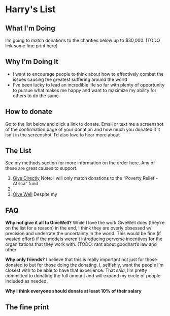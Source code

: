 # Harry's List


## What I'm Doing
I’m going to match donations to the charities below up to $30,000. (TODO link some fine print here) 

## Why I’m Doing It
- I want to encourage people to think about how to effectively combat the issues causing the greatest suffering around the world
- I've been lucky to lead an incredible life so far with plenty of opportunity to pursue what makes me happy and want to maximize my ability for others to do the same

## How to donate
Go to the list below and click a link to donate. Email or text me a screenshot of the confirmation page of your donation and how much you donated if it isn’t in the screenshot. I’d also love to hear more about  

## The List 
See my methods section for more information on the order here. Any of these are great causes to support. 
1. [Give Directly](givedirectly.org) Note: I will only match donations to the “Poverty Relief - Africa” fund  
2. 
3. [Give Well](givewell.org) Despite my 

## FAQ

**Why not give it all to GiveWell?**
While I love the work GiveWell does (they’re on the list for a reason) in the end, I think they are overly obsessed w/ precision and underrate the uncertainty in the world. This would be fine (if wasted effort) if the models weren’t introducing perverse incentives for the organizations that they work with. (TODO: rant about goodhart’s law and other 

**Why only friends?**
I believe that this is really important not just for those donated to but for those doing the donating. I, selfishly, want the people I’m closest with to be able to have that experience. That said, I’m pretty committed to donating the full amount and will expand my circle of people included as needed. 

**Why I think everyone should donate at least 10% of their salary**  

## The fine print 
